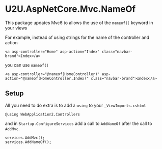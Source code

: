 # U2U.AspNetCore.Mvc.NameOf

This package updates Mvc6 to allows the use of the `nameof()` keyword in your views 

For example, instead of using strings for the name of the controller and action

```
<a asp-controller="Home" asp-action="Index" class="navbar-brand">Index</a>
```

you can use `nameof()`

```
<a asp-controller="@nameof(HomeController)" asp-action="@nameof(HomeController.Index)" class="navbar-brand">Index</a>
```

## Setup
All you need to do extra is to add a `using` to your `_ViewImports.cshtml`

```
@using WebApplication2.Controllers
```

and in `Startup.ConfigureServices` add a call to `AddNameOf` after the call to `AddMvc`.

```
services.AddMvc();
services.AddNameOf();
```